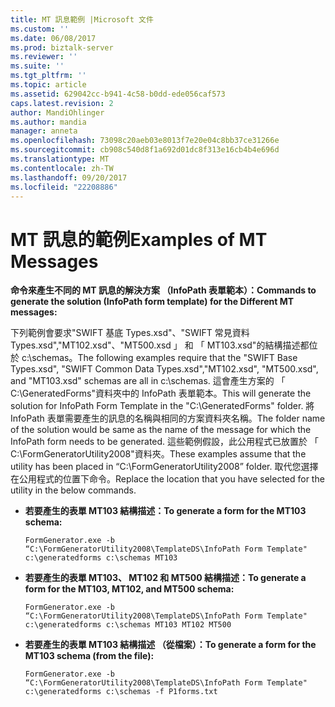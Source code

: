 ```yaml
---
title: MT 訊息範例 |Microsoft 文件
ms.custom: ''
ms.date: 06/08/2017
ms.prod: biztalk-server
ms.reviewer: ''
ms.suite: ''
ms.tgt_pltfrm: ''
ms.topic: article
ms.assetid: 629042cc-b941-4c58-b0dd-ede056caf573
caps.latest.revision: 2
author: MandiOhlinger
ms.author: mandia
manager: anneta
ms.openlocfilehash: 73098c20aeb03e8013f7e20e04c8bb37ce31266e
ms.sourcegitcommit: cb908c540d8f1a692d01dc8f313e16cb4b4e696d
ms.translationtype: MT
ms.contentlocale: zh-TW
ms.lasthandoff: 09/20/2017
ms.locfileid: "22208886"
---
```

# <a name="examples-of-mt-messages"></a><span data-ttu-id="a54e1-102">MT 訊息的範例</span><span class="sxs-lookup"><span data-stu-id="a54e1-102">Examples of MT Messages</span></span>
<span data-ttu-id="a54e1-103">**命令來產生不同的 MT 訊息的解決方案 （InfoPath 表單範本）：**</span><span class="sxs-lookup"><span data-stu-id="a54e1-103">**Commands to generate the solution (InfoPath form template) for the Different MT messages:**</span></span>  
  
 <span data-ttu-id="a54e1-104">下列範例會要求"SWIFT 基底 Types.xsd"、"SWIFT 常見資料 Types.xsd","MT102.xsd"、"MT500.xsd 」 和 「 MT103.xsd"的結構描述都位於 c:\schemas。</span><span class="sxs-lookup"><span data-stu-id="a54e1-104">The following examples require that the "SWIFT Base Types.xsd", "SWIFT Common Data Types.xsd","MT102.xsd", "MT500.xsd", and "MT103.xsd" schemas are all in c:\schemas.</span></span> <span data-ttu-id="a54e1-105">這會產生方案的 「 C:\GeneratedForms"資料夾中的 InfoPath 表單範本。</span><span class="sxs-lookup"><span data-stu-id="a54e1-105">This will generate the solution for InfoPath Form Template in the "C:\GeneratedForms" folder.</span></span> <span data-ttu-id="a54e1-106">將 InfoPath 表單需要產生的訊息的名稱與相同的方案資料夾名稱。</span><span class="sxs-lookup"><span data-stu-id="a54e1-106">The folder name of the solution would be same as the name of the message for which the InfoPath form needs to be generated.</span></span> <span data-ttu-id="a54e1-107">這些範例假設，此公用程式已放置於 「 C:\FormGeneratorUtility2008"資料夾。</span><span class="sxs-lookup"><span data-stu-id="a54e1-107">These examples assume that the utility has been placed in “C:\FormGeneratorUtility2008” folder.</span></span> <span data-ttu-id="a54e1-108">取代您選擇在公用程式的位置下命令。</span><span class="sxs-lookup"><span data-stu-id="a54e1-108">Replace the location that you have selected for the utility in the below commands.</span></span>  
  
-   <span data-ttu-id="a54e1-109">**若要產生的表單 MT103 結構描述：**</span><span class="sxs-lookup"><span data-stu-id="a54e1-109">**To generate a form for the MT103 schema:**</span></span>  
  
     `FormGenerator.exe -b “C:\FormGeneratorUtility2008\TemplateDS\InfoPath Form Template" c:\generatedforms c:\schemas MT103`  
  
-   <span data-ttu-id="a54e1-110">**若要產生的表單 MT103、 MT102 和 MT500 結構描述：**</span><span class="sxs-lookup"><span data-stu-id="a54e1-110">**To generate a form for the MT103, MT102, and MT500 schema:**</span></span>  
  
     `FormGenerator.exe -b “C:\FormGeneratorUtility2008\TemplateDS\InfoPath Form Template" c:\generatedforms c:\schemas MT103 MT102 MT500`  
  
-   <span data-ttu-id="a54e1-111">**若要產生的表單 MT103 結構描述 （從檔案）：**</span><span class="sxs-lookup"><span data-stu-id="a54e1-111">**To generate a form for the MT103 schema (from the file):**</span></span>  
  
     `FormGenerator.exe -b “C:\FormGeneratorUtility2008\TemplateDS\InfoPath Form Template" c:\generatedforms c:\schemas -f P1forms.txt`